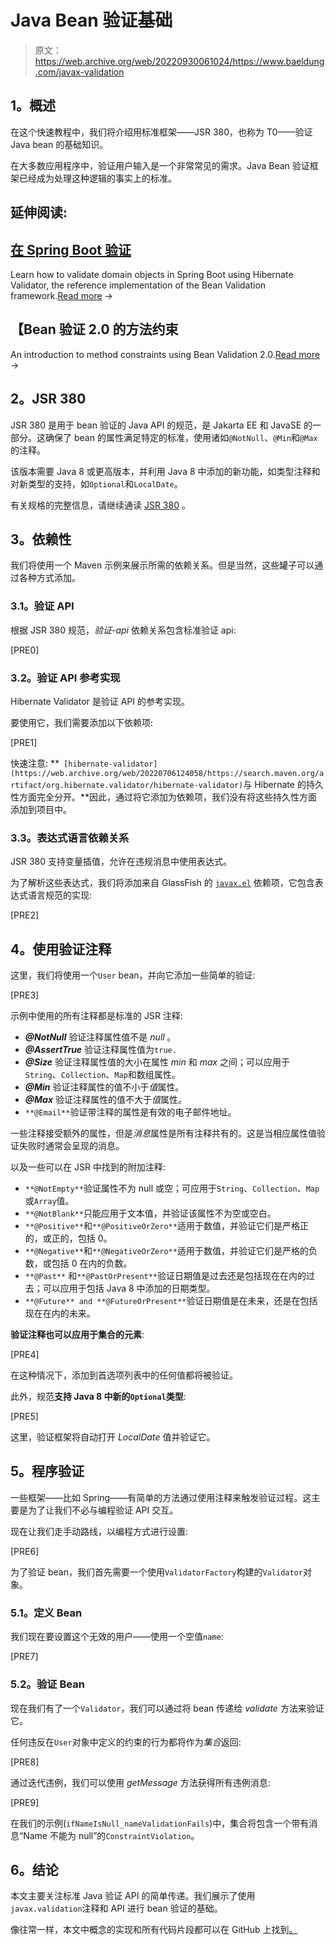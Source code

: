 # Java Bean 验证基础

> 原文：<https://web.archive.org/web/20220930061024/https://www.baeldung.com/javax-validation>

## **1。概述**

在这个快速教程中，我们将介绍用标准框架——JSR 380，也称为 T0——验证 Java bean 的基础知识。

在大多数应用程序中，验证用户输入是一个非常常见的需求。Java Bean 验证框架已经成为处理这种逻辑的事实上的标准。

## 延伸阅读:

## [在 Spring Boot 验证](/web/20220706124058/https://www.baeldung.com/spring-boot-bean-validation)

Learn how to validate domain objects in Spring Boot using Hibernate Validator, the reference implementation of the Bean Validation framework.[Read more](/web/20220706124058/https://www.baeldung.com/spring-boot-bean-validation) →

## 【Bean 验证 2.0 的方法约束

An introduction to method constraints using Bean Validation 2.0.[Read more](/web/20220706124058/https://www.baeldung.com/javax-validation-method-constraints) →

## **2。JSR 380**

JSR 380 是用于 bean 验证的 Java API 的规范，是 Jakarta EE 和 JavaSE 的一部分。这确保了 bean 的属性满足特定的标准，使用诸如`@NotNull`、`@Min`和`@Max`的注释。

该版本需要 Java 8 或更高版本，并利用 Java 8 中添加的新功能，如类型注释和对新类型的支持，如`Optional`和`LocalDate`。

有关规格的完整信息，请继续通读 [JSR 380](https://web.archive.org/web/20220706124058/https://jcp.org/en/jsr/detail?id=380) 。

## **3。依赖性**

我们将使用一个 Maven 示例来展示所需的依赖关系。但是当然，这些罐子可以通过各种方式添加。

### **3.1。验证 API**

根据 JSR 380 规范，*验证-api* 依赖关系包含标准验证 api:

[PRE0]

### **3.2。验证 API 参考实现**

Hibernate Validator 是验证 API 的参考实现。

要使用它，我们需要添加以下依赖项:

[PRE1]

快速注意: **` [hibernate-validator](https://web.archive.org/web/20220706124058/https://search.maven.org/artifact/org.hibernate.validator/hibernate-validator)`与 Hibernate 的持久性方面完全分开。**因此，通过将它添加为依赖项，我们没有将这些持久性方面添加到项目中。

### **3.3。表达式语言依赖关系**

JSR 380 支持变量插值，允许在违规消息中使用表达式。

为了解析这些表达式，我们将添加来自 GlassFish 的 [`javax.el`](https://web.archive.org/web/20220706124058/https://search.maven.org/artifact/org.glassfish/javax.el) 依赖项，它包含表达式语言规范的实现:

[PRE2]

## **4。使用验证注释**

这里，我们将使用一个`User` bean，并向它添加一些简单的验证:

[PRE3]

示例中使用的所有注释都是标准的 JSR 注释:

*   ***@NotNull*** 验证注释属性值不是 *null* 。
*   ***@AssertTrue*** 验证注释属性值为`true.`
*   ***@Size*** 验证注释属性值的大小在属性 *min* 和 *max* 之间；可以应用于`String`、`Collection`、`Map`和数组属性。
*   ***@Min*** 验证注释属性的值不小于*值*属性。
*   ***@Max*** 验证注释属性的值不大于*值*属性。
*   `**@Email**`验证带注释的属性是有效的电子邮件地址。

一些注释接受额外的属性，但是*消息*属性是所有注释共有的。这是当相应属性值验证失败时通常会呈现的消息。

以及一些可以在 JSR 中找到的附加注释:

*   `**@NotEmpty**`验证属性不为 null 或空；可应用于`String`、`Collection`、`Map`或`Array`值。
*   `**@NotBlank**`只能应用于文本值，并验证该属性不为空或空白。
*   `**@Positive**`和`**@PositiveOrZero**`适用于数值，并验证它们是严格正的，或正的，包括 0。
*   `**@Negative**`和`**@NegativeOrZero**`适用于数值，并验证它们是严格的负数，或包括 0 在内的负数。
*   `**@Past**` 和`**@PastOrPresent**`验证日期值是过去还是包括现在在内的过去；可以应用于包括 Java 8 中添加的日期类型。
*   `**@Future** and **@FutureOrPresent**`验证日期值是在未来，还是在包括现在在内的未来。

**验证注释也可以应用于集合的元素**:

[PRE4]

在这种情况下，添加到首选项列表中的任何值都将被验证。

此外，规范**支持 Java 8 中新的`Optional`类型**:

[PRE5]

这里，验证框架将自动打开 *LocalDate* 值并验证它。

## **5。程序验证**

一些框架——比如 Spring——有简单的方法通过使用注释来触发验证过程。这主要是为了让我们不必与编程验证 API 交互。

现在让我们走手动路线，以编程方式进行设置:

[PRE6]

为了验证 bean，我们首先需要一个使用`ValidatorFactory`构建的`Validator`对象。

### **5.1。定义 Bean**

我们现在要设置这个无效的用户——使用一个空值`name`:

[PRE7]

### 5.2。验证 Bean

现在我们有了一个`Validator`，我们可以通过将 bean 传递给 *validate* 方法来验证它。

任何违反在`User`对象中定义的约束的行为都将作为*集合*返回:

[PRE8]

通过迭代违例，我们可以使用 *getMessage* 方法获得所有违例消息:

[PRE9]

在我们的示例(`ifNameIsNull_nameValidationFails`)中，集合将包含一个带有消息“Name 不能为 null”的`ConstraintViolation`。

## **6。结论**

本文主要关注标准 Java 验证 API 的简单传递。我们展示了使用`javax.validation`注释和 API 进行 bean 验证的基础。

像往常一样，本文中概念的实现和所有代码片段都可以在 GitHub 上找到[。](https://web.archive.org/web/20220706124058/https://github.com/eugenp/tutorials/tree/master/javaxval)